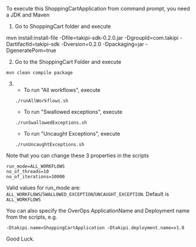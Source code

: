 To execute this ShoppingCartApplication from command prompt, you need a JDK and Maven

1.  Go to ShoppingCart folder and execute

mvn install:install-file -Dfile=takipi-sdk-0.2.0.jar -DgroupId=com.takipi -DartifactId=takipi-sdk -Dversion=0.2.0 -Dpackaging=jar -DgeneratePom=true

2.  Go to the ShoppingCart Folder and execute
```
mvn clean compile package
```
3.  
    * To run "All workflows", execute
    ```
    ./runAllWorkflows.sh
    ```

    * To run "Swallowed exceptions", execute
    ```
    ./runSwallowedExceptions.sh
    ```

    * To run "Uncaught Exceptions", execute
    ```
    ./runUncaughtExceptions.sh
    ```
  
Note that you can change these 3 properties in the scripts
```
run_mode=ALL_WORKFLOWS
no_of_threads=10 
no_of_iterations=10000
```
 
Valid values for run_mode are: `ALL_WORKFLOWS`/`SWALLOWED_EXCEPTION`/`UNCAUGHT_EXCEPTION`. Default is `ALL_WORKFLOWS`

You can also specify the OverOps ApplicationName and Deployment name from the scripts, e.g.
```
-Dtakipi.name=ShoppingCartApplication -Dtakipi.deployment.name=v1.0
```

Good Luck.
